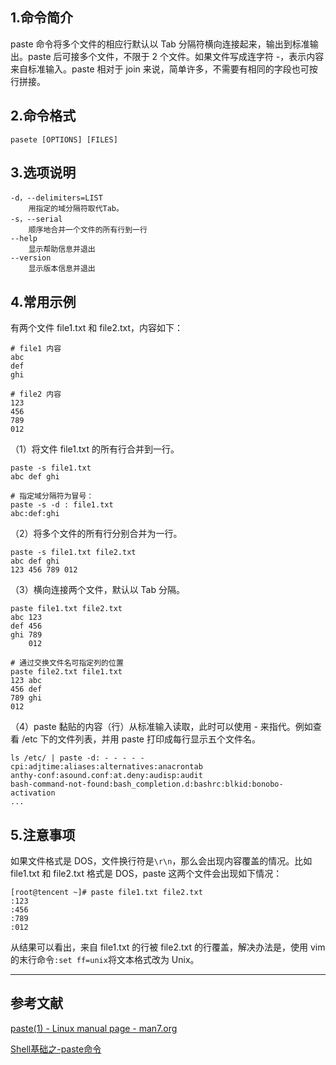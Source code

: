 ## 1.命令简介
paste 命令将多个文件的相应行默认以 Tab 分隔符横向连接起来，输出到标准输出。paste 后可接多个文件，不限于 2 个文件。如果文件写成连字符 -，表示内容来自标准输入。paste 相对于 join 来说，简单许多，不需要有相同的字段也可按行拼接。

## 2.命令格式
```
pasete [OPTIONS] [FILES]
```

## 3.选项说明
```
-d，--delimiters=LIST
	用指定的域分隔符取代Tab。
-s，--serial
	顺序地合并一个文件的所有行到一行
--help
	显示帮助信息并退出
--version
	显示版本信息并退出
```

## 4.常用示例
有两个文件 file1.txt 和 file2.txt，内容如下：
```
# file1 内容
abc
def
ghi

# file2 内容
123
456
789
012
```
（1）将文件 file1.txt 的所有行合并到一行。
```
paste -s file1.txt
abc	def	ghi

# 指定域分隔符为冒号：
paste -s -d : file1.txt
abc:def:ghi
```

（2）将多个文件的所有行分别合并为一行。
```
paste -s file1.txt file2.txt
abc	def	ghi
123	456	789	012
```

（3）横向连接两个文件，默认以 Tab 分隔。
```
paste file1.txt file2.txt
abc	123
def	456
ghi	789
	012

# 通过交换文件名可指定列的位置
paste file2.txt file1.txt
123	abc
456	def
789	ghi
012	
```

（4）paste 黏贴的内容（行）从标准输入读取，此时可以使用 - 来指代。例如查看 /etc 下的文件列表，并用 paste 打印成每行显示五个文件名。
```
ls /etc/ | paste -d: - - - - -
cpi:adjtime:aliases:alternatives:anacrontab
anthy-conf:asound.conf:at.deny:audisp:audit
bash-command-not-found:bash_completion.d:bashrc:blkid:bonobo-activation
...
```

## 5.注意事项
如果文件格式是 DOS，文件换行符是`\r\n`，那么会出现内容覆盖的情况。比如 file1.txt 和 file2.txt 格式是 DOS，paste 这两个文件会出现如下情况：
```
[root@tencent ~]# paste file1.txt file2.txt
:123
:456
:789
:012
```
从结果可以看出，来自 file1.txt 的行被 file2.txt 的行覆盖，解决办法是，使用 vim 的末行命令`:set ff=unix`将文本格式改为 Unix。

---
## 参考文献
[paste(1) - Linux manual page - man7.org](http://man7.org/linux/man-pages/man1/paste.1.html)

[Shell基础之-paste命令](https://blog.csdn.net/wanglei_storage/article/details/48256311)
